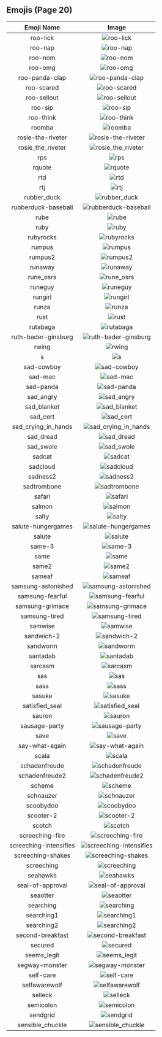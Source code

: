 
  ## Emojis (Page 20)
  |Emoji Name|Image|
  | :-: | :-: |
  |roo-lick| ![roo-lick](/emojis/denverdevs/roo-lick.png)|
  |roo-nap| ![roo-nap](/emojis/denverdevs/roo-nap.png)|
  |roo-nom| ![roo-nom](/emojis/denverdevs/roo-nom.png)|
  |roo-omg| ![roo-omg](/emojis/denverdevs/roo-omg.png)|
  |roo-panda-clap| ![roo-panda-clap](/emojis/denverdevs/roo-panda-clap.gif)|
  |roo-scared| ![roo-scared](/emojis/denverdevs/roo-scared.png)|
  |roo-sellout| ![roo-sellout](/emojis/denverdevs/roo-sellout.png)|
  |roo-sip| ![roo-sip](/emojis/denverdevs/roo-sip.png)|
  |roo-think| ![roo-think](/emojis/denverdevs/roo-think.png)|
  |roomba| ![roomba](/emojis/denverdevs/roomba.png)|
  |rosie-the-riveter| ![rosie-the-riveter](/emojis/denverdevs/rosie-the-riveter.png)|
  |rosie_the_riveter| ![rosie_the_riveter](/emojis/denverdevs/rosie_the_riveter.png)|
  |rps| ![rps](/emojis/denverdevs/rps.gif)|
  |rquote| ![rquote](/emojis/denverdevs/rquote.gif)|
  |rtd| ![rtd](/emojis/denverdevs/rtd.png)|
  |rtj| ![rtj](/emojis/denverdevs/rtj.png)|
  |rubber_duck| ![rubber_duck](/emojis/denverdevs/rubber_duck.png)|
  |rubberduck-baseball| ![rubberduck-baseball](/emojis/denverdevs/rubberduck-baseball.png)|
  |rube| ![rube](/emojis/denverdevs/rube.png)|
  |ruby| ![ruby](/emojis/denverdevs/ruby.png)|
  |rubyrocks| ![rubyrocks](/emojis/denverdevs/rubyrocks.png)|
  |rumpus| ![rumpus](/emojis/denverdevs/rumpus.png)|
  |rumpus2| ![rumpus2](/emojis/denverdevs/rumpus2.png)|
  |runaway| ![runaway](/emojis/denverdevs/runaway.gif)|
  |rune_osrs| ![rune_osrs](/emojis/denverdevs/rune_osrs.png)|
  |runeguy| ![runeguy](/emojis/denverdevs/runeguy.png)|
  |rungirl| ![rungirl](/emojis/denverdevs/rungirl.png)|
  |runza| ![runza](/emojis/denverdevs/runza.jpg)|
  |rust| ![rust](/emojis/denverdevs/rust.png)|
  |rutabaga| ![rutabaga](/emojis/denverdevs/rutabaga.jpg)|
  |ruth-bader-ginsburg| ![ruth-bader-ginsburg](/emojis/denverdevs/ruth-bader-ginsburg.png)|
  |rwing| ![rwing](/emojis/denverdevs/rwing.png)|
  |s| ![s](/emojis/denverdevs/s.jpg)|
  |sad-cowboy| ![sad-cowboy](/emojis/denverdevs/sad-cowboy.png)|
  |sad-mac| ![sad-mac](/emojis/denverdevs/sad-mac.png)|
  |sad-panda| ![sad-panda](/emojis/denverdevs/sad-panda.gif)|
  |sad_angry| ![sad_angry](/emojis/denverdevs/sad_angry.gif)|
  |sad_blanket| ![sad_blanket](/emojis/denverdevs/sad_blanket.gif)|
  |sad_cert| ![sad_cert](/emojis/denverdevs/sad_cert.png)|
  |sad_crying_in_hands| ![sad_crying_in_hands](/emojis/denverdevs/sad_crying_in_hands.gif)|
  |sad_dread| ![sad_dread](/emojis/denverdevs/sad_dread.gif)|
  |sad_swole| ![sad_swole](/emojis/denverdevs/sad_swole.png)|
  |sadcat| ![sadcat](/emojis/denverdevs/sadcat.png)|
  |sadcloud| ![sadcloud](/emojis/denverdevs/sadcloud.png)|
  |sadness2| ![sadness2](/emojis/denverdevs/sadness2.png)|
  |sadtrombone| ![sadtrombone](/emojis/denverdevs/sadtrombone.png)|
  |safari| ![safari](/emojis/denverdevs/safari.png)|
  |salmon| ![salmon](/emojis/denverdevs/salmon.jpg)|
  |salty| ![salty](/emojis/denverdevs/salty.gif)|
  |salute-hungergames| ![salute-hungergames](/emojis/denverdevs/salute-hungergames.png)|
  |salute| ![salute](/emojis/denverdevs/salute.gif)|
  |same-3| ![same-3](/emojis/denverdevs/same-3.png)|
  |same| ![same](/emojis/denverdevs/same.png)|
  |same2| ![same2](/emojis/denverdevs/same2.png)|
  |sameaf| ![sameaf](/emojis/denverdevs/sameaf.png)|
  |samsung-astonished| ![samsung-astonished](/emojis/denverdevs/samsung-astonished.png)|
  |samsung-fearful| ![samsung-fearful](/emojis/denverdevs/samsung-fearful.png)|
  |samsung-grimace| ![samsung-grimace](/emojis/denverdevs/samsung-grimace.png)|
  |samsung-tired| ![samsung-tired](/emojis/denverdevs/samsung-tired.png)|
  |samwise| ![samwise](/emojis/denverdevs/samwise.png)|
  |sandwich-2| ![sandwich-2](/emojis/denverdevs/sandwich-2.png)|
  |sandworm| ![sandworm](/emojis/denverdevs/sandworm.png)|
  |santadab| ![santadab](/emojis/denverdevs/santadab.gif)|
  |sarcasm| ![sarcasm](/emojis/denverdevs/sarcasm.png)|
  |sas| ![sas](/emojis/denverdevs/sas.png)|
  |sass| ![sass](/emojis/denverdevs/sass.png)|
  |sasuke| ![sasuke](/emojis/denverdevs/sasuke.png)|
  |satisfied_seal| ![satisfied_seal](/emojis/denverdevs/satisfied_seal.jpg)|
  |sauron| ![sauron](/emojis/denverdevs/sauron.jpg)|
  |sausage-party| ![sausage-party](/emojis/denverdevs/sausage-party.gif)|
  |save| ![save](/emojis/denverdevs/save.png)|
  |say-what-again| ![say-what-again](/emojis/denverdevs/say-what-again.gif)|
  |scala| ![scala](/emojis/denverdevs/scala.png)|
  |schadenfreude| ![schadenfreude](/emojis/denverdevs/schadenfreude.png)|
  |schadenfreude2| ![schadenfreude2](/emojis/denverdevs/schadenfreude2.gif)|
  |scheme| ![scheme](/emojis/denverdevs/scheme.png)|
  |schnauzer| ![schnauzer](/emojis/denverdevs/schnauzer.png)|
  |scoobydoo| ![scoobydoo](/emojis/denverdevs/scoobydoo.png)|
  |scooter-2| ![scooter-2](/emojis/denverdevs/scooter-2.jpg)|
  |scotch| ![scotch](/emojis/denverdevs/scotch.jpg)|
  |screeching-fire| ![screeching-fire](/emojis/denverdevs/screeching-fire.gif)|
  |screeching-intensifies| ![screeching-intensifies](/emojis/denverdevs/screeching-intensifies.gif)|
  |screeching-shakes| ![screeching-shakes](/emojis/denverdevs/screeching-shakes.gif)|
  |screeching| ![screeching](/emojis/denverdevs/screeching.png)|
  |seahawks| ![seahawks](/emojis/denverdevs/seahawks.png)|
  |seal-of-approval| ![seal-of-approval](/emojis/denverdevs/seal-of-approval.png)|
  |seaotter| ![seaotter](/emojis/denverdevs/seaotter.jpg)|
  |searching| ![searching](/emojis/denverdevs/searching.gif)|
  |searching1| ![searching1](/emojis/denverdevs/searching1.gif)|
  |searching2| ![searching2](/emojis/denverdevs/searching2.gif)|
  |second-breakfast| ![second-breakfast](/emojis/denverdevs/second-breakfast.png)|
  |secured| ![secured](/emojis/denverdevs/secured.png)|
  |seems_legit| ![seems_legit](/emojis/denverdevs/seems_legit.gif)|
  |segway-monster| ![segway-monster](/emojis/denverdevs/segway-monster.jpg)|
  |self-care| ![self-care](/emojis/denverdevs/self-care.png)|
  |selfawarewolf| ![selfawarewolf](/emojis/denverdevs/selfawarewolf.png)|
  |selleck| ![selleck](/emojis/denverdevs/selleck.jpg)|
  |semicolon| ![semicolon](/emojis/denverdevs/semicolon.png)|
  |sendgrid| ![sendgrid](/emojis/denverdevs/sendgrid.png)|
  |sensible_chuckle| ![sensible_chuckle](/emojis/denverdevs/sensible_chuckle.gif)|
  
